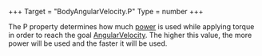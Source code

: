 +++
Target = "BodyAngularVelocity.P"
Type = number
+++

The P property determines how much [power](https://en.wikipedia.org/wiki/Power_(physics)) is used while applying torque in order to reach the goal [AngularVelocity](https://developer.roblox.com/api-reference/property/BodyAngularVelocity/AngularVelocity). The higher this value, the more power will be used and the faster it will be used.